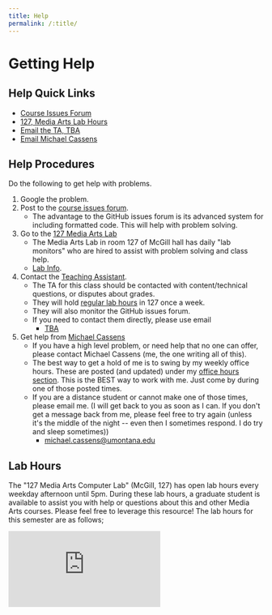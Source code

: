 ```yaml
---
title: Help
permalink: /:title/
---
```


# Getting Help

## Help Quick Links

- [Course Issues Forum](https://github.com/Montana-Media-Arts/441-WebTech-Spring2019/issues)
- [127, Media Arts Lab Hours](#lab-hours)
- [Email the TA, TBA](mailto:michael.cassens@umontana.edu?subject=441%20Question)
- [Email Michael Cassens](mailto:michael.cassnes@umontana.edu?subject=441%20Question)

## Help Procedures

Do the following to get help with problems.

1. Google the problem.
2. Post to the [course issues forum](https://github.com/Montana-Media-Arts/441-WebTech-Spring2019/issues).
    - The advantage to the GitHub issues forum is its advanced system for including formatted code. This will help with problem solving.
3. Go to the [127 Media Arts Lab](#lab-hours)
    - The Media Arts Lab in room 127 of McGill hall has daily "lab monitors" who are hired to assist with problem solving and class help.
    - [Lab Info](#lab-hours).
4. Contact the [Teaching Assistant]({{site.baseurl}}/instructors/#TA).
    - The TA for this class should be contacted with content/technical questions, or disputes about grades.
    - They will hold [regular lab hours](#lab-hours) in 127 once a week.
    - They will also monitor the GitHub issues forum.
    - If you need to contact them directly, please use email
        - [TBA](mailto:michael.cassnes@umontana.edu?subject=441%20Question)
5. Get help from [Michael Cassens]({{site.baseurl}}/instructors/)
    - If you have a high level problem, or need help that no one can offer, please contact Michael Cassens (me, the one writing all of this).
    - The best way to get a hold of me is to swing by my weekly office hours. These are posted (and updated) under my [office hours section]({{site.baseurl}}/instructors/#office-hours). This is the BEST way to work with me. Just come by during one of those posted times.
    - If you are a distance student or cannot make one of those times, please email me. (I will get back to you as soon as I can.  If you don't get a message back from me, please feel free to try again (unless it's the middle of the night -- even then I sometimes respond.  I do try and sleep sometimes))
        - [michael.cassens@umontana.edu](mailto:michael.cassens@umontana.edu?subject=441%20Question)




## Lab Hours

The "127 Media Arts Computer Lab" (McGill, 127) has open lab hours every weekday afternoon until 5pm. During these lab hours, a graduate student is available to assist you with help or questions about this and other Media Arts courses. Please feel free to leverage this resource! The lab hours for this semester are as follows;


<div class="embed-responsive" style="padding-bottom:80%"><iframe class="embed-responsive-item" src="https://calendar.google.com/calendar/embed?showPrint=0&amp;showTabs=0&amp;showCalendars=0&amp;mode=WEEK&amp;height=600&amp;wkst=1&amp;bgcolor=%23FFFFFF&amp;src=1s1tnc56cnjncqhreim65b7pi0%40group.calendar.google.com&amp;color=%232F6309&amp;ctz=America%2FDenver" frameborder="0" scrolling="no" allowfullscreen></iframe></div>
